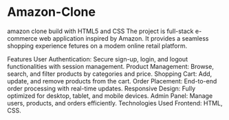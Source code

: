 # Amazon-Clone
amazon clone build with HTML5 and CSS
The project is full-stack e-commerce web application inspired by Amazon.
It provides a seamless shopping experience fetures on a modem online retail platform.

Features
User Authentication: Secure sign-up, login, and logout functionalities with session management.
Product Management: Browse, search, and filter products by categories and price.
Shopping Cart: Add, update, and remove products from the cart.
Order Placement: End-to-end order processing with real-time updates.
Responsive Design: Fully optimized for desktop, tablet, and mobile devices.
Admin Panel: Manage users, products, and orders efficiently.
Technologies Used
Frontend: HTML, CSS.
